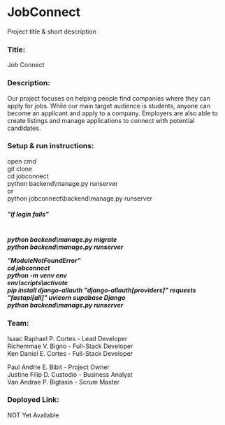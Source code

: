 # JobConnect

Project title & short description
<h3>Title:</h3> Job Connect<br>
<h3>Description:</h3>
Our project focuses on helping people find companies where they can apply for jobs. While our main target audience is students, anyone can become an applicant and apply to a company. Employers are also able to create listings and manage applications to connect with potential candidates.
<h3>Setup & run instructions:</h3>
open cmd<br>
git clone<br>
cd jobconnect<br>
python backend\manage.py runserver<br>
or <br>
python jobconnect\backend\manage.py runserver<br>

<h5>"if login fails"<h5><br>
python backend\manage.py migrate<br>
python backend\manage.py runserver<br>

"ModuleNotFoundError"<br>
cd jobconnect<br>
python -m venv env<br>
env\scripts\activate<br>
pip install django-allauth "django-allauth[providers]" requests "fastapi[all]" uvicorn supabase Django<br>
python backend\manage.py runserver<br>


<h3>Team:</h3>
Isaac Raphael P. Cortes - Lead Developer<br>
Richemmae V. Bigno - Full-Stack Developer<br>
Ken Daniel E. Cortes - Full-Stack Developer<br>

Paul Andrie E. Bibit - Project Owner<br>
Justine Filip D. Custodio - Business Analyst<br>
Van Andrae P. Bigtasin - Scrum Master<br>

<h3>Deployed Link:</h3> NOT Yet Available
